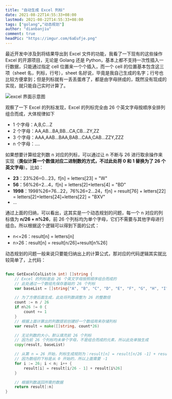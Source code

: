 ```yaml
---
title: "自动生成 Excel 列标"
date: 2021-08-22T14:55:33+08:00
lastmod: 2021-08-22T14:55:33+08:00
tags: ["golang","动态规划"]
author: "dianbanjiu"
comment: true
headPic: "https://imgur.com/6aEufje.png"
---
```


最近开发中涉及到将结果导出到 Excel 文件的功能，我看了一下现有的这些操作 Excel 的开源项目，无论是 Golang 还是 Python，基本上都不支持一次性插入一行数据，只能通过指定 cell 位置来一个个插入，而一个 cell 的位置基本包含这三项（sheet 名，列标，行号），sheet 名好说，毕竟是我自己生成的名字；行号也比较方便拿到；但是列标就有一丢丢蛋疼了，都是由字母拼成的，既然没有现成的实现，就只能自己实时计算了。 

![excel 界面示意图](https://imgur.com/6aEufje.png)  

观察了一下 Excel 的列标发现，Excel 的列标完全由 26 个英文字母按顺序全排列组合而成，大体规律如下
- 1 个字母：A,B,C...Z
- 2 个字母：AA,AB...BA,BB...CA,CB...ZY,ZZ
- 3 个字母：AAA,AAB...BAA,BAB...CAA,CAB...ZZY,ZZZ
- n 个字母：....


如果想要计算给定列数 n 对应的列标，可以通过让 n 不断与 26 进行取余操作来实现（**类似计算一个数值对应二进制数的方式，不过此处将 0 和 1 替换为了 26 个英文字母**）。比如：  
- **23**：23%26=0...23，f[n] = letters[23] = "W"
- **56**：56%26=2...4，f[n] = letters[2]+letters[4] = "BD"
- **1998**：1998%26=76...22，76%26=2...24，f[n] = result[76] + letters[22] = letters[2]+letters[24]+letters[22] = "BXV"
- ...

通过上面的归纳，可以看出，这其实是一个动态规划的问题，每一个 n 对应的列标值为 **n/26 + n%26**，前 26 个列标均为单个字母，它们不需要与其他字母进行组合。所以根据这个逻辑可以得到下面的公式：
- n<=26：result[n] = letters[n]
- n>26：result[n] = result[n/26]+result[n%26]

动态规划的问题一般来说只要能归纳出上的计算公式，那对应的代码逻辑其实就比较简单了，上代码：  

```go

func GetExcelColList(n int) []string {
    // Excel 的列标是由 26 个英文字母按照顺序组合而成的
    // 此处通过一个数组先保存基础的 26 个列标
	var baseList = []string{"A", "B", "C", "D", "E", "F", "G", "H", "I", "J", "K", "L", "M", "N", "O", "P", "Q", "R", "S", "T", "U", "V", "W", "X", "Y", "Z"}

    // 为了方便后面生成，此处将列数调整为 26 的整数倍
	count := n / 26
	if n%26 != 0 {
		count += 1
	}
    // 根据上面计算出的列数提前创建好一个数组用来存储列标
	var result = make([]string, count*26)

    // 无论列数的大小，默认填充前 26 个列标
    // 因为前 26 个列标均未单个字母，不是组合而成的元素，所以此处单独生成
	copy(result, baseList)

    // 从第 n = 26 开始，列标生成规则为：result[n] = result[n/26 -1] + result[n%26]
    // 因为数组的下标是从 0 开始的，所以上面需要 -1
	for i := 26; i < n; i++ {
		result[i] = result[i/26 - 1] + result[i%26]
	}

    // 根据列数返回所需的数据
	return result[:n]
}

```

